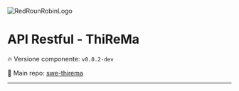 ![RedRounRobinLogo](https://i.imgur.com/3Dcv4vs.png)

# API Restful - ThiReMa

:fire: Versione componente: `v0.0.2-dev` 

:pushpin: Main repo: [swe-thirema](https://github.com/Maxelweb/swe-thirema)

---
